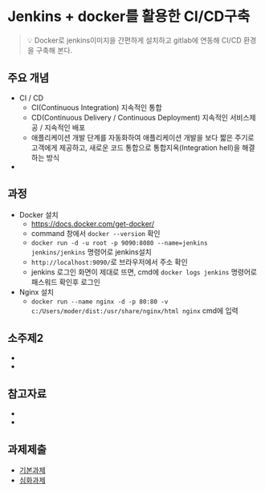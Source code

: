 # Jenkins + docker를 활용한 CI/CD구축
> :bulb: Docker로 jenkins이미지을 간편하게 설치하고 gitlab에 연동해 CI/CD 환경을 구축해 본다.

## 주요 개념
- CI / CD
  - CI(Continuous Integration) 지속적인 통합
  - CD(Continuous Delivery / Continuous Deployment) 지속적인 서비스제공 / 지속적인 배포
  - 애플리케이션 개발 단계를 자동화하여 애플리케이션 개발을 보다 짧은 주기로 고객에게 제공하고,
    새로운 코드 통합으로 통합지옥(Integration hell)을 해결하는 방식
- 

## 과정
- Docker 설치
  - https://docs.docker.com/get-docker/
  - command 창에서 `docker --version` 확인
  - `docker run -d -u root -p 9090:8080 --name=jenkins jenkins/jenkins` 명령어로 jenkins설치
  - `http://localhost:9090/`로 브라우저에서 주소 확인
  - jenkins 로그인 화면이 제대로 뜨면, cmd에 `docker logs jenkins` 명령어로 패스워드 확인후 로그인
- Nginx 설치
  - `docker run --name nginx -d -p 80:80 -v c:/Users/moder/dist:/usr/share/nginx/html nginx` cmd에 입력

## 소주제2
-
-

## 참고자료
-
-

## 과제제출
- [기본과제](기본과제)
- [심화과제](심화과제)

